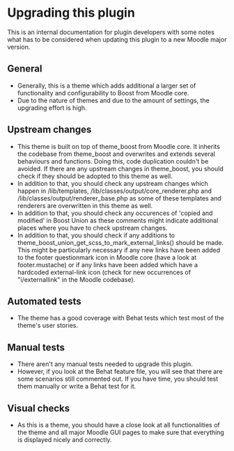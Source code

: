 Upgrading this plugin
=====================

This is an internal documentation for plugin developers with some notes what has to be considered when updating this plugin to a new Moodle major version.

General
-------

* Generally, this is a theme which adds additional a larger set of functionality and configurability to Boost from Moodle core.
* Due to the nature of themes and due to the amount of settings, the upgrading effort is high.


Upstream changes
----------------

* This theme is built on top of theme_boost from Moodle core. It inherits the codebase from theme_boost and overwrites and extends several behaviours and functions. Doing this, code duplication couldn't be avoided. If there are any upstream changes in theme_boost, you should check if they should be adopted to this theme as well.
* In addition to that, you should check any upstream changes which happen in /lib/templates, /lib/classes/output/core_renderer.php and /lib/classes/output/renderer_base.php as some of these templates and renderers are overwritten in this theme as well.
* In addition to that, you should check any occurences of 'copied and modified' in Boost Union as these comments might indicate additional places where you have to check upstream changes.
* In addition to that, you should check if any additions to theme_boost_union_get_scss_to_mark_external_links() should be made. This might be particularly necessary if any new links have been added to the footer questionmark icon in Moodle core (have a look at footer.mustache) or if any links have been added which have a hardcoded external-link icon (check for new occurrences of "i/externallink" in the Moodle codebase).


Automated tests
---------------

* The theme has a good coverage with Behat tests which test most of the theme's user stories.


Manual tests
------------

* There aren't any manual tests needed to upgrade this plugin.
* However, if you look at the Behat feature file, you will see that there are some scenarios still commented out. If you have time, you should test them manually or write a Behat test for it.


Visual checks
-------------

* As this is a theme, you should have a close look at all functionalities of the theme and all major Moodle GUI pages to make sure that everything is displayed nicely and correctly.
